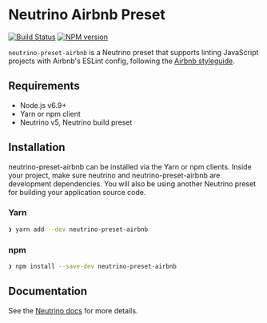 # Neutrino Airbnb Preset
[![Build Status](https://travis-ci.org/guzart/neutrino-preset-airbnb.svg?branch=master)](https://travis-ci.org/guzart/neutrino-preset-airbnb)
[![NPM version][npm-image]][npm-url] 

`neutrino-preset-airbnb` is a Neutrino preset that supports linting JavaScript projects with Airbnb's ESLint
config, following the [Airbnb styleguide](https://github.com/airbnb/javascript).

## Requirements

* Node.js v6.9+
* Yarn or npm client
* Neutrino v5, Neutrino build preset

## Installation

neutrino-preset-airbnb can be installed via the Yarn or npm clients. Inside your project, make sure 
neutrino and neutrino-preset-airbnb are development dependencies. You will also be using another 
Neutrino preset for building your application source code.

### Yarn

```bash
❯ yarn add --dev neutrino-preset-airbnb
```

### npm

```bash
❯ npm install --save-dev neutrino-preset-airbnb 
```

## Documentation

See the [Neutrino docs](https://neutrino.js.org/presets/neutrino-preset-airbnb-base/)
for more details.

[npm-image]: https://img.shields.io/npm/v/neutrino-preset-airbnb.svg
[npm-downloads]: https://img.shields.io/npm/dt/neutrino-preset-airbnb.svg
[npm-url]: https://npmjs.org/package/neutrino-preset-airbnb